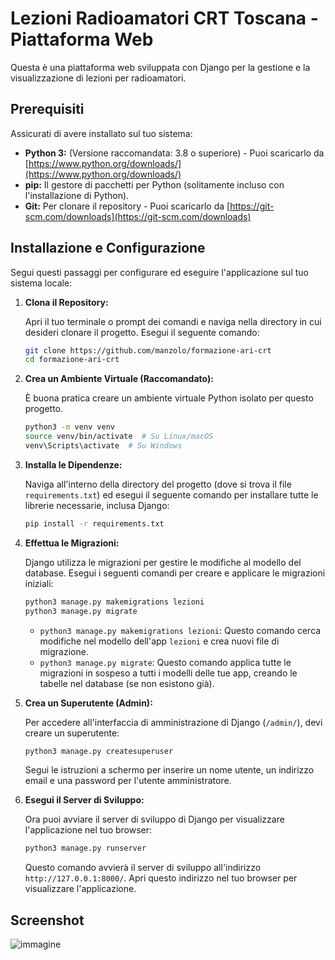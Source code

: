 # Lezioni Radioamatori CRT Toscana - Piattaforma Web

Questa è una piattaforma web sviluppata con Django per la gestione e la visualizzazione di lezioni per radioamatori.

## Prerequisiti

Assicurati di avere installato sul tuo sistema:

* **Python 3:** (Versione raccomandata: 3.8 o superiore) - Puoi scaricarlo da [https://www.python.org/downloads/](https://www.python.org/downloads/)
* **pip:** Il gestore di pacchetti per Python (solitamente incluso con l'installazione di Python).
* **Git:** Per clonare il repository - Puoi scaricarlo da [https://git-scm.com/downloads](https://git-scm.com/downloads)

## Installazione e Configurazione

Segui questi passaggi per configurare ed eseguire l'applicazione sul tuo sistema locale:

1.  **Clona il Repository:**

    Apri il tuo terminale o prompt dei comandi e naviga nella directory in cui desideri clonare il progetto. Esegui il seguente comando:

    ```bash
    git clone https://github.com/manzolo/formazione-ari-crt
    cd formazione-ari-crt
    ```
    
2.  **Crea un Ambiente Virtuale (Raccomandato):**

    È buona pratica creare un ambiente virtuale Python isolato per questo progetto.

    ```bash
    python3 -m venv venv
    source venv/bin/activate  # Su Linux/macOS
    venv\Scripts\activate  # Su Windows
    ```

3.  **Installa le Dipendenze:**

    Naviga all'interno della directory del progetto (dove si trova il file `requirements.txt`) ed esegui il seguente comando per installare tutte le librerie necessarie, inclusa Django:

    ```bash
    pip install -r requirements.txt
    ```

4.  **Effettua le Migrazioni:**

    Django utilizza le migrazioni per gestire le modifiche al modello del database. Esegui i seguenti comandi per creare e applicare le migrazioni iniziali:

    ```bash
    python3 manage.py makemigrations lezioni
    python3 manage.py migrate
    ```

    * `python3 manage.py makemigrations lezioni`: Questo comando cerca modifiche nel modello dell'app `lezioni` e crea nuovi file di migrazione.
    * `python3 manage.py migrate`: Questo comando applica tutte le migrazioni in sospeso a tutti i modelli delle tue app, creando le tabelle nel database (se non esistono già).

5.  **Crea un Superutente (Admin):**

    Per accedere all'interfaccia di amministrazione di Django (`/admin/`), devi creare un superutente:

    ```bash
    python3 manage.py createsuperuser
    ```

    Segui le istruzioni a schermo per inserire un nome utente, un indirizzo email e una password per l'utente amministratore.

6.  **Esegui il Server di Sviluppo:**

    Ora puoi avviare il server di sviluppo di Django per visualizzare l'applicazione nel tuo browser:

    ```bash
    python3 manage.py runserver
    ```

    Questo comando avvierà il server di sviluppo all'indirizzo `http://127.0.0.1:8000/`. Apri questo indirizzo nel tuo browser per visualizzare l'applicazione.

## Screenshot
![immagine](https://github.com/user-attachments/assets/7b64bd6e-f587-4137-acbb-7fa9f4a2dc34)

